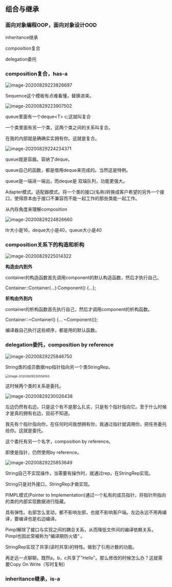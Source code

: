 ## 组合与继承

### 面向对象编程OOP，面向对象设计OOD

inheritance继承

composition复合

delegation委托

### composition复合，has-a

![image-20200829223826697](C:\Users\xuyingfeng\AppData\Roaming\Typora\typora-user-images\image-20200829223826697.png)

Sequence这个模板有点难看懂，替换进来。

![image-20200829223907502](C:\Users\xuyingfeng\AppData\Roaming\Typora\typora-user-images\image-20200829223907502.png)

queue里面有一个deque\<T> c;这就叫复合

一个类里面有另一个类，这两个类之间的关系叫复合。

在我的内部就是确确实实拥有你。这就是复合。

![image-20200829224234371](C:\Users\xuyingfeng\AppData\Roaming\Typora\typora-user-images\image-20200829224234371.png)

queue就是容器。容纳了deque。

queue自己的函数，都是借用deque来完成的。当然这是特例。

queue是一端进一端出，而deque是 双端队列，功能更强大。

Adapter模式。适配器模式。将一个类的接口(名称)转换成客户希望的另外一个接口，使得原本由于接口不兼容而不能一起工作的那些类能一起工作。

从内存角度来理解composition

![image-20200829224826660](C:\Users\xuyingfeng\AppData\Roaming\Typora\typora-user-images\image-20200829224826660.png)

Itr大小是16，deque大小是40，queue大小是40

### composition关系下的构造和析构

![image-20200829225014322](C:\Users\xuyingfeng\AppData\Roaming\Typora\typora-user-images\image-20200829225014322.png)

**构造由内到外**

container的构造函数首先调用component的默认构造函数，然后才执行自己。

Container::Container(...):Component() {...};

**析构由外到内**

container的析构函数首先执行自己，然后才调用component的析构函数。

Container::~Container() {... ~Component()};

编译器自己执行这些顺序，都是用的默认函数。

### delegation委托，composition by reference

![image-20200829225846750](C:\Users\xuyingfeng\AppData\Roaming\Typora\typora-user-images\image-20200829225846750.png)

String类的成员数据rep指针指向另一个类StringRep。

<img src="C:\Users\xuyingfeng\AppData\Roaming\Typora\typora-user-images\image-20200829230558193.png" alt="image-20200829230558193" style="zoom: 67%;" />

这时候两个类的关系是委托。

![image-20200829230026438](C:\Users\xuyingfeng\AppData\Roaming\Typora\typora-user-images\image-20200829230026438.png)

左边仍然有右边，只是这个有不是那么扎实，只是有个指针指向它。至于什么时候才是真的拥有右边，目前不知道。

我先有个指针指向你，在任何时间我想拥有你，我通过指针就调用你，把任务委托给你。这就是委托。

这个委托有另一个名字，composition by reference。

即使是指针，仍然使用by reference。

![image-20200829225853649](C:\Users\xuyingfeng\AppData\Roaming\Typora\typora-user-images\image-20200829225853649.png)

String自己不实现操作，当需要有操作时，就通过rep，在StringRep实现。

String只是对外接口，StringRep才做实现。

PIMPL模式(Pointer to Implementation)通过一个私有的成员指针，将指针所指向的类的内部实现数据进行隐藏。

具有弹性。右部怎么变动，都不影响左部，也就不影响客户端。左边永远不用再编译，要编译也是右边编译。

Pimpl解除了接口与实现之间的耦合关系，从而降低文件间的编译依赖关系，Pimpl也因此常被称为“编译期防火墙“ 。

StringRep实现了共享(读时共享)的特性。做到了引用计数的功能。

再走远一点聊聊。既然a，b，c共享了"Hello"。那么修改的时候怎么办？这就需要Copy On Write（写时复制）

### inheritance继承，is-a